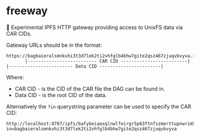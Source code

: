 # freeway

🧪 Experimental IPFS HTTP gateway providing access to UnixFS data via CAR CIDs.

Gateway URLs should be in the format:

```
https://bagbaieralsmnkvhi3t3d7lek2ti2vhfglb4bhw7gite2qsz467zjuqvbvyva.ipfs.freeway.dag.haus/ipfs/bafybeiaaxqlnwlfeirgr5p63ftnfszmerttupnwrim52h4zv2tfpntbjdy/data.txt
       |-------------------------- CAR CID -------------------------|                            |------------------------ Data CID -----------------------|
```

Where:
* CAR CID - is the CID of the CAR file the DAG can be found in.
* Data CID - is the root CID of the data.

Alternatively the `?in` querystring parameter can be used to specify the CAR CID:

```
http://localhost:8787/ipfs/bafybeiaaxqlnwlfeirgr5p63ftnfszmerttupnwrim52h4zv2tfpntbjdy/data.txt?in=bagbaieralsmnkvhi3t3d7lek2ti2vhfglb4bhw7gite2qsz467zjuqvbvyva
```
